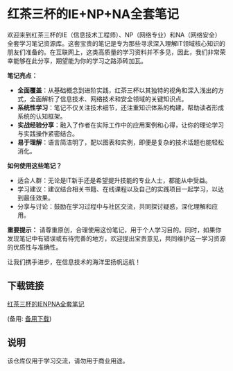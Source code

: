 # 红茶三杯的IE+NP+NA全套笔记

欢迎来到红茶三杯的IE（信息技术工程师）、NP（网络专业）和NA（网络安全）全套学习笔记资源库。这套宝贵的笔记是专为那些寻求深入理解IT领域核心知识的朋友们准备的。在互联网上，这类高质量的学习资料并不多见，因此，我们非常荣幸能够在此分享，期望能为你的学习之路添砖加瓦。

**笔记亮点：**
- **全面覆盖**：从基础概念到进阶实践，红茶三杯以其独特的视角和深入浅出的方式，全面解析了信息技术、网络技术和安全领域的关键知识点。
- **系统性学习**：笔记不仅关注技术细节，还注重知识体系的构建，帮助读者形成系统的认知框架。
- **实战经验分享**：融入了作者在实际工作中的应用案例和心得，让你的理论学习与实践操作紧密结合。
- **易于理解**：语言简洁明了，配以图表和实例，即便是复杂的技术话题也能轻松消化。

**如何使用这些笔记？**
- 适合人群：无论是IT新手还是希望提升技能的专业人士，都能从中受益。
- 学习建议：建议结合相关书籍、在线课程以及自己的实践项目一起学习，以达到最佳效果。
- 分享与讨论：鼓励在学习过程中与社区交流，共同探讨疑惑，深化理解和应用。

**重要提示：**
请尊重原创，合理使用这份笔记，用于个人学习目的。同时，如果你发现笔记中有错误或有待完善的地方，欢迎提出宝贵意见，共同维护这一学习资源的优质性与准确性。

让我们携手进步，在信息技术的海洋里扬帆远航！

## 下载链接
[红茶三杯的IENPNA全套笔记](https://pan.quark.cn/s/d7c8bef2afc8) 

(备用: [备用下载](https://pan.baidu.com/s/135VlsIZfOvW4vaSOxJtKDg?pwd=1234))

## 说明

该仓库仅用于学习交流，请勿用于商业用途。
